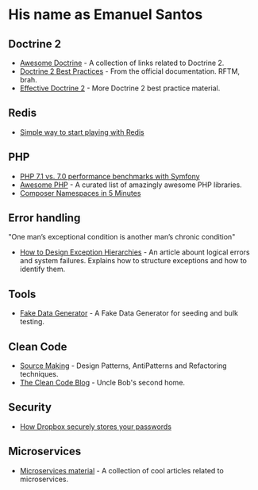 # His name as Emanuel Santos

## Doctrine 2

* [Awesome Doctrine](https://github.com/TomasVotruba/awesome-doctrine) - A collection of links related to Doctrine 2.
* [Doctrine 2 Best Practices](http://docs.doctrine-project.org/projects/doctrine-orm/en/latest/reference/best-practices.html) - From the official documentation. RFTM, brah.
* [Effective Doctrine 2](http://www.slideshare.net/marcinchwedziak/effective-doctrine2-performance-tips-for-symfony2-developers-33907944) - More Doctrine 2 best practice material.

## Redis

* [Simple way to start playing with Redis](http://try.redis.io/)

## PHP

* [PHP 7.1 vs. 7.0 performance benchmarks with Symfony](https://www.symfony.fi/entry/php-7-1-vs-7-0-benchmarks-symfony)
* [Awesome PHP](https://github.com/ziadoz/awesome-php) - A curated list of amazingly awesome PHP libraries.
* [Composer Namespaces in 5 Minutes](https://jtreminio.com/2012/10/composer-namespaces-in-5-minutes/)

## Error handling

"One man’s exceptional condition is another man’s chronic condition"

* [How to Design Exception Hierarchies](https://blogs.msdn.microsoft.com/kcwalina/2007/01/30/how-to-design-exception-hierarchies/) - An article abount logical errors and system failures. Explains how to structure exceptions and how to identify them.

## Tools

* [Fake Data Generator](http://json-schema-faker.js.org/) - A Fake Data Generator for seeding and bulk testing.

## Clean Code

* [Source Making](https://sourcemaking.com) - Design Patterns, AntiPatterns and Refactoring techniques.
* [The Clean Code Blog](http://blog.cleancoder.com/) - Uncle Bob's second home.

## Security

* [How Dropbox securely stores your passwords](https://blogs.dropbox.com/tech/2016/09/how-dropbox-securely-stores-your-passwords/)

## Microservices

* [Microservices material](https://github.com/dbelcham/microservice-material) - A collection of cool articles related to microservices.
